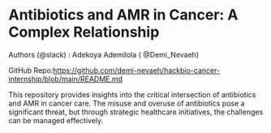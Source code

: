 # Antibiotics and AMR in Cancer: A Complex Relationship

Authors (@slack) : Adekoya Ademilola ( @Demi_Nevaeh)

GitHub Repo:https://github.com/demi-nevaeh/hackbio-cancer-internship/blob/main/README.md

This repository provides insights into the critical intersection of antibiotics and AMR in cancer care. The misuse and overuse of antibiotics pose a significant threat, but through strategic healthcare initiatives, the challenges can be managed effectively.
